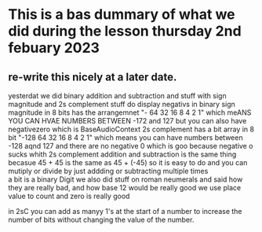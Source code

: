 # This is a bas dummary of what we did during the lesson thursday 2nd febuary 2023
## re-write this nicely at a later date.
  
yesterdat we did binary addition and subtraction and stuff with sign magnitude and 2s complement stuff do display negativs in binary
sign magnitude in 8 bits has the arrangemnet "- 64 32 16 8 4 2 1" which meANS YOU CAN HVAE NUMBERS BETWEEN -172 and 127 but you can also have negativezero which is BaseAudioContext
2s complement has a bit array in 8 bit "-128 64 32 16 8 4 2 1" which means you can have numbers between -128 aqnd 127 and there are no negative 0 which is goo because negative o sucks
whith 2s complement addition and subtraction is the same thing becasue 45 + 45 is the same as 45 + (-45) so it is easy to do and you can mutiply or divide by just addding or subtracting multiple times  
a bit is a binary Digit 
we also did stuff on roman neumerals and said how they are really bad, and how base 12 would be really good 
we use place value to count and zero is really good

in 2sC you can add as manyy 1's at the start of a number to increase the number of bits without changing the value of the number.

